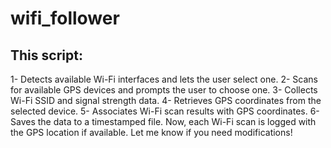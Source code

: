 # wifi_follower
## This script:

1- Detects available Wi-Fi interfaces and lets the user select one.
2- Scans for available GPS devices and prompts the user to choose one.
3- Collects Wi-Fi SSID and signal strength data.
4- Retrieves GPS coordinates from the selected device.
5- Associates Wi-Fi scan results with GPS coordinates.
6- Saves the data to a timestamped file.
Now, each Wi-Fi scan is logged with the GPS location if available. Let me know if you need modifications!
